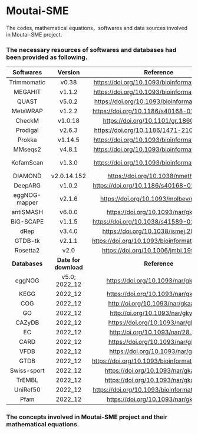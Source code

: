 # Moutai-SME
The codes, mathematical equations，softwares and data sources involved in Moutai-SME project.

### The necessary resources of softwares and databases had been provided as following.
|   **Softwares**  |      **Version**      |                   **Reference**                   |                   **Identifier**                  |
|:---------------------------:|:---------------------:|:----------------------------------------------:|:-------------------------------------------------:|
|         Trimmomatic         |         v0.38         |  https://doi.org/10.1093/bioinformatics/btu170 |      https://github.com/usadellab/Trimmomatic     |
|           MEGAHIT           |         v1.1.2        |  https://doi.org/10.1093/bioinformatics/btv033 |         https://github.com/voutcn/megahit         |
|            QUAST            |         v5.0.2        |  https://doi.org/10.1093/bioinformatics/btt086 |           https://github.com/ablab/quast          |
|           MetaWRAP          |         v1.2.2        |    https://doi.org/10.1186/s40168-018-0541-1   |         https://github.com/bxlab/metaWRAP         |
|           CheckM            |        v1.0.18        |      https://doi.org/10.1101/gr.186072.114     |         https://github.com/tribe29/checkmk        |
|          Prodigal           |         v2.6.3        |    https://doi.org/10.1186/1471-2105-11-119    |        https://github.com/hyattpd/Prodigal        |
|            Prokka           |        v1.14.5        |  https://doi.org/10.1093/bioinformatics/btu153 |         https://github.com/tseemann/prokka        |
|           MMseqs2           |         v4.8.1        |  https://doi.org/10.1093/bioinformatics/btq003 |       https://github.com/soedinglab/MMseqs2       |
|          KofamScan          |         v1.3.0        |  https://doi.org/10.1093/bioinformatics/btz859 | https://github.com/rotheconrad/KEGGDecoder-binder |
|           DIAMOND           |      v2.0.14.152      |       https://doi.org/10.1038/nmeth.3176       |     https://github.com/python-diamond/Diamond     |
|           DeepARG           |         v1.0.2        |    https://doi.org/10.1186/s40168-018-0401-z   |         https://github.com/Deeparg/Deeparg        |
|        eggNOG-mapper        |         v2.1.6        |     https://doi.org/10.1093/molbev/msab293     |     https://github.com/eggnogdb/eggnog-mapper     |
|          antiSMASH          |         v6.0.0        |       https://doi.org/10.1093/nar/gkab335      |       https://github.com/antismash/antismash      |
|          BiG-SCAPE          |         v1.1.5        |    https://doi.org/10.1038/s41589-019-0400-9   |     https://github.com/medema-group/BiG-SCAPE     |
|             dRep            |         v3.4.0        |     https://doi.org/10.1038/ismej.2017.126     |           https://github.com/MrOlm/drep           |
|           GTDB-tk           |         v2.1.1        | https://doi.org/10.1093/bioinformatics/btac672 |       https://gtdb.ecogenomic.org/downloads       |
|          Rosetta2           |          v2.0         |     https://doi.org/10.1006/jmbi.1997.0959     |      https://github.com/h33p/docker-rosetta2      |
|        **Databases**        | **Date for download** |                   **Reference**                   |                   **Identifier**                  |
|            eggNOG           |     v5.0; 2022_12     |       https://doi.org/10.1093/nar/gky1085      |       http://eggnog5.embl.de/#/app/downloads      |
|             KEGG            |        2022_12        |       https://doi.org/10.1093/nar/gkaa970      |    http://kobas.cbi.pku.edu.cn/kobas3/download/   |
|             COG             |        2022_12        |       http://oi.org/10.1093/nar/gkaa1018       |          http://www.ncbi.nlm.nih.gov/COG/         |
|              GO             |        2022_12        |        http://oi.org/10.1093/nar/gky1055       |              http://geneontology.org/             |
|            CAZyDB           |        2022_12        |       https://doi.org/10.1093/nar/gkn663       |                http://www.cazy.org/               |
|              EC             |        2022_12        |       http://oi.org/10.1093/nar/28.1.304       |        https://enzyme.expasy.org/index.html       |
|             CARD            |        2022_12        |       https://doi.org/10.1093/nar/gkz935       |         https://card.mcmaster.ca/download         |
|             VFDB            |        2022_12        |       https://doi.org/10.1093/nar/gki008       |       http://www.mgc.ac.cn/VFs/download.htm       |
|             GTDB            |        2022_12        | https://doi.org/10.1093/bioinformatics/btac672 |       https://gtdb.ecogenomic.org/downloads       |
|         Swiss-sport         |        2022_12        |      https://doi.org/10.1093/nar/gkac1052      |              https://www.uniprot.org/             |
|            TrEMBL           |        2022_12        |      https://doi.org/10.1093/nar/gkac1052      |              https://www.uniprot.org/             |
|           UniRef50          |        2022_12        |  https://doi.org/10.1093/bioinformatics/btm098 |              https://www.uniprot.org/             |
|             Pfam            |        2022_12        |               https://doi.org/10.1093/nar/gkaa913              |            http://pfam-legacy.xfam.org/           |

### The concepts involved in Moutai-SME project and their mathematical equations.
